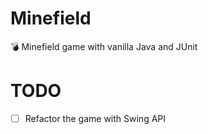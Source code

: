 # Minefield

💣 Minefield game with vanilla Java and JUnit

# TODO

- [ ] Refactor the game with Swing API
